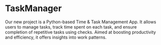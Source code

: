 # TaskManager
Our new project is a Python-based Time &amp; Task Management App. It allows users to manage tasks, track time spent on each task, and ensure completion of repetitive tasks using checks. Aimed at boosting productivity and efficiency, it offers insights into work patterns.

